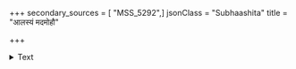 +++
secondary_sources = [ "MSS_5292",]
jsonClass = "Subhaashita"
title = "आलस्यं मदमोहौ"

+++

<details><summary>Text</summary>

आलस्यं मदमोहौ च चापलं गोष्ठिरेव च।  
स्तब्धता चाभिमानित्वं तथात्यागित्वमेव च।  
एते वै सप्त दोषास्तु सदा विद्यार्थिनां मताः॥
</details>
